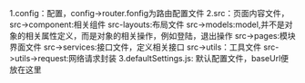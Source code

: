 1.config：配置，config->router.fonfig为路由配置文件
2.src：页面内容文件，
src->component:相关组件
src-layouts:布局文件
src->models:model,并不是对象的相关属性定义，而是对象的相关操作，例如登陆，退出操作
src->pages:模块界面文件
src->services:接口文件，定义相关接口
src->utils：工具文件
src->utils->request:网络请求封装
3.defaultSettings.js: 默认配置文件，baseUrl便放在这里

